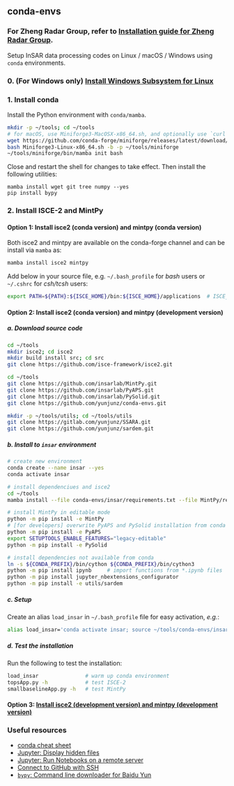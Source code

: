 ## conda-envs

### For Zheng Radar Group, refer to [Installation guide for Zheng Radar Group](./docs/README_ZRG.md).
Setup InSAR data processing codes on Linux / macOS / Windows using `conda` environments.

### 0. (For Windows only) [Install Windows Subsystem for Linux](./docs/wsl.md)

### 1. Install conda

Install the Python environment with `conda/mamba`.

```bash
mkdir -p ~/tools; cd ~/tools
# for macOS, use Miniforge3-MacOSX-x86_64.sh, and optionally use `curl -L -O https://...` syntax to download
wget https://github.com/conda-forge/miniforge/releases/latest/download/Miniforge3-Linux-x86_64.sh
bash Miniforge3-Linux-x86_64.sh -b -p ~/tools/miniforge
~/tools/miniforge/bin/mamba init bash
```

Close and restart the shell for changes to take effect. Then install the following utilities:

```
mamba install wget git tree numpy --yes
pip install bypy
```

### 2. Install ISCE-2 and MintPy

#### Option 1: Install isce2 (conda version) and mintpy (conda version)

Both isce2 and mintpy are available on the conda-forge channel and can be install via `mamba` as:

```bash
mamba install isce2 mintpy
```

Add below in your source file, e.g. `~/.bash_profile` for _bash_ users or `~/.cshrc` for _csh/tcsh_ users:

```bash
export PATH=${PATH}:${ISCE_HOME}/bin:${ISCE_HOME}/applications  # ISCE_HOME/STACK are set by conda
```

#### Option 2: Install isce2 (conda version) and mintpy (development version)

##### a. Download source code

```bash
cd ~/tools
mkdir isce2; cd isce2
mkdir build install src; cd src
git clone https://github.com/isce-framework/isce2.git

cd ~/tools
git clone https://github.com/insarlab/MintPy.git
git clone https://github.com/insarlab/PyAPS.git
git clone https://github.com/insarlab/PySolid.git
git clone https://github.com/yunjunz/conda-envs.git

mkdir -p ~/tools/utils; cd ~/tools/utils
git clone https://gitlab.com/yunjunz/SSARA.git
git clone https://github.com/yunjunz/sardem.git
```

##### b. Install to `insar` environment

```bash
# create new environment
conda create --name insar --yes
conda activate insar

# install dependenciues and isce2
cd ~/tools
mamba install --file conda-envs/insar/requirements.txt --file MintPy/requirements.txt isce2">=2.6.3" --yes

# install MintPy in editable mode
python -m pip install -e MintPy
# [for developers] overwrite PyAPS and PySolid installation from conda to the editable mode
python -m pip install -e PyAPS
export SETUPTOOLS_ENABLE_FEATURES="legacy-editable"
python -m pip install -e PySolid

# install dependencies not available from conda
ln -s ${CONDA_PREFIX}/bin/cython ${CONDA_PREFIX}/bin/cython3
python -m pip install ipynb     # import functions from *.ipynb files
python -m pip install jupyter_nbextensions_configurator
python -m pip install -e utils/sardem
```

##### c. Setup

Create an alias `load_insar` in `~/.bash_profile` file for easy activation, _e.g._:

```bash
alias load_insar='conda activate insar; source ~/tools/conda-envs/insar/config.rc'
```

##### d. Test the installation

Run the following to test the installation:

```bash
load_insar               # warm up conda environment
topsApp.py -h            # test ISCE-2
smallbaselineApp.py -h   # test MintPy
```

#### Option 3: [Install isce2 (development version) and mintpy (development version)](./isce2/README.md)

### Useful resources

+ [conda cheat sheet](https://docs.conda.io/projects/conda/en/4.6.0/_downloads/52a95608c49671267e40c689e0bc00ca/conda-cheatsheet.pdf)
+ [Jupyter: Display hidden files](https://jupyterlab.readthedocs.io/en/stable/user/files.html#displaying-hidden-files)
+ [Jupyter: Run Notebooks on a remote server](docs/jupyter.md)
+ [Connect to GitHub with SSH](https://docs.github.com/en/authentication/connecting-to-github-with-ssh)
+ [`bypy`: Command line downloader for Baidu Yun](https://blog.csdn.net/PolarisRisingWar/article/details/121887801)
